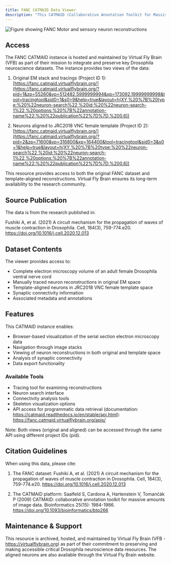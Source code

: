 ```yaml
---
title: FANC CATMAID Data Viewer
description: "This CATMAID (Collaborative Annotation Toolkit for Massive Amounts of Image Data) instance hosts neuroanatomical data from the Female Adult Nerve Cord (FANC) electron microscopy dataset, available in both the original EM space and aligned to the JRC2018 VNC female template."
---
```


![Figure showing FANC Motor and sensory neuron reconstructions](https://flyemdev.mrc-lmb.cam.ac.uk/vnc1/2199/small.jpg)

## Access

The FANC CATMAID instance is hosted and maintained by Virtual Fly Brain (VFB) as part of their mission to integrate and preserve key Drosophila neuroscience datasets. The instance provides two views of the data:

1. Original EM stack and tracings (Project ID 1):
[https://fanc.catmaid.virtualflybrain.org/](https://fanc.catmaid.virtualflybrain.org/?pid=1&zp=55260&yp=512482.5999999994&xp=173092.19999999998&tool=tracingtool&sid0=1&s0=9&help=true&layout=h(XY,%20%7B%20type:%20%22neuron-search%22,%20id:%20%22neuron-search-1%22,%20options:%20%7B%22annotation-name%22:%20%22publication%22%7D%7D,%200.6))

2. Neurons aligned to JRC2018 VNC female template (Project ID 2):
[https://fanc.catmaid.virtualflybrain.org/](https://fanc.catmaid.virtualflybrain.org/?pid=2&zp=71600&yp=316800&xp=164400&tool=tracingtool&sid0=3&s0=1&help=true&layout=h(XY,%20%7B%20type:%20%22neuron-search%22,%20id:%20%22neuron-search-1%22,%20options:%20%7B%22annotation-name%22:%20%22publication%22%7D%7D,%200.6))

This resource provides access to both the original FANC dataset and template-aligned reconstructions. Virtual Fly Brain ensures its long-term availability to the research community.

## Source Publication

The data is from the research published in:

Fushiki A, et al. (2021) A circuit mechanism for the propagation of waves of muscle contraction in Drosophila. Cell, 184(3), 759-774.e20. https://doi.org/10.1016/j.cell.2020.12.013

## Dataset Contents

The viewer provides access to:
- Complete electron microscopy volume of an adult female Drosophila ventral nerve cord
- Manually traced neuron reconstructions in original EM space
- Template-aligned neurons in JRC2018 VNC female template space
- Synaptic connectivity information
- Associated metadata and annotations

## Features

This CATMAID instance enables:
- Browser-based visualization of the serial section electron microscopy data
- Navigation through image stacks
- Viewing of neuron reconstructions in both original and template space
- Analysis of synaptic connectivity
- Data export functionality

### Available Tools
- Tracing tool for examining reconstructions
- Neuron search interface
- Connectivity analysis tools
- Skeleton visualization options
- API access for programmatic data retrieval (documentation: https://catmaid.readthedocs.io/en/stable/api.html): https://fanc.catmaid.virtualflybrain.org/apis/

Note: Both views (original and aligned) can be accessed through the same API using different project IDs (pid).

## Citation Guidelines

When using this data, please cite:

1. The FANC dataset:
   Fushiki A, et al. (2021) A circuit mechanism for the propagation of waves of muscle contraction in Drosophila. Cell, 184(3), 759-774.e20. https://doi.org/10.1016/j.cell.2020.12.013

2. The CATMAID platform:
   Saalfeld S, Cardona A, Hartenstein V, Tomančák P (2009) CATMAID: collaborative annotation toolkit for massive amounts of image data. Bioinformatics 25(15): 1984-1986. https://doi.org/10.1093/bioinformatics/btp266

## Maintenance & Support

This resource is archived, hosted, and maintained by Virtual Fly Brain (VFB - https://virtualflybrain.org) as part of their commitment to preserving and making accessible critical Drosophila neuroscience data resources. The aligned neurons are also available through the Virtual Fly Brain website.
